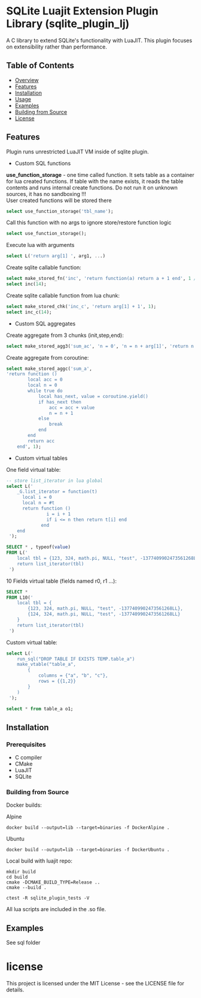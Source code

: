 # SQLite Luajit Extension Plugin Library (sqlite_plugin_lj)

A C library to extend SQLite's functionality with LuaJIT. This plugin focuses on extensibility rather than performance.

## Table of Contents

- [Overview](#overview)
- [Features](#features)
- [Installation](#installation)
- [Usage](#usage)
- [Examples](#examples)
- [Building from Source](#building-from-source)
- [License](#license)

## Features
  Plugin runs unrestricted LuaJIT VM inside of sqlite plugin. 
- Custom SQL functions

**use_function_storage**  - one time called function. It sets table as a container for lua created functions. If table with the name exists, it reads the table contents and runs internal create functions. Do not run it on unknown sources, it has no sandboxing !!!  
User created functions will be stored there
```sql
select use_function_storage('tbl_name');
```
Call this function with no args to ignore store/restore function logic

```sql
select use_function_storage();
```

Execute lua with arguments
```sql
select L('return arg[1] ', arg1, ...)
```

Create sqlite callable function:
```sql
select make_stored_fn('inc', 'return function(a) return a + 1 end', 1 /*expected arguments count*/);
select inc(14);
```

Create sqlite callable function from lua chunk:
```sql
select make_stored_chk('inc_c', 'return arg[1] + 1', 1);
select inc_c(14);
```


- Custom SQL aggregates

Create aggregate from 3 chunks (init,step,end):
```sql
select make_stored_agg3('sum_ac', 'n = 0', 'n = n + arg[1]', 'return n', 1);
```

Create aggregate from coroutine:
```sql
select make_stored_aggc('sum_a', 
'return function ()
        local acc = 0
        local n = 0
        while true do
            local has_next, value = coroutine.yield() 
            if has_next then
                acc = acc + value
                n = n + 1
            else
                break 
            end
        end
        return acc
    end', 1);
```


- Custom virtual tables

One field virtual table:
```sql
-- store list_iterator in lua global
select L('
    _G.list_iterator = function(t)
      local i = 0
      local n = #t
      return function ()
               i = i + 1
               if i <= n then return t[i] end
             end
    end
 ');

SELECT * , typeof(value)
FROM L('
    local tbl = {123, 324, math.pi, NULL, "test", -1377409902473561268LL}
    return list_iterator(tbl)
 ')
```

10 Fields virtual table (fields named r0, r1 ...):
```sql
SELECT *
FROM L10('
    local tbl = {
        {123, 324, math.pi, NULL, "test", -1377409902473561268LL},
        {124, 324, math.pi, NULL, "test", -1377409902473561268LL}
    }
    return list_iterator(tbl)
 ')
```

Custom virtual table:
```sql
select L('
    run_sql("DROP TABLE IF EXISTS TEMP.table_a")
    make_vtable("table_a",
        {
            columns = {"a", "b", "c"}, 
            rows = {{1,2}}
        }
    )
 ');

select * from table_a o1;
```


## Installation

### Prerequisites

- C compiler
- CMake
- LuaJIT
- SQLite

### Building from Source

Docker builds:

Alpine
```
docker build --output=lib --target=binaries -f DockerAlpine .
```
Ubuntu
```
docker build --output=lib --target=binaries -f DockerUbuntu .
```

Local build with luajit repo:
```
mkdir build 
cd build
cmake -DCMAKE_BUILD_TYPE=Release ..
cmake --build .

ctest -R sqlite_plugin_tests -V
```

All lua scripts are included in the .so file.


## Examples

See sql folder

# license

This project is licensed under the MIT License - see the LICENSE file for details.
